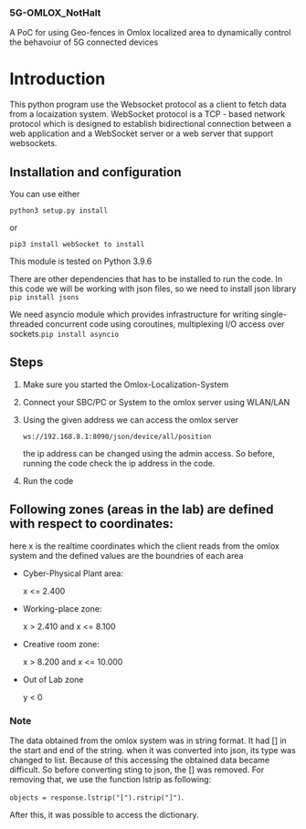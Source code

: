 ### 5G-OMLOX_NotHalt
A PoC for using Geo-fences in Omlox localized area to dynamically control the behavoiur of 5G connected devices

# Introduction

This python program use the Websocket protocol as a client to fetch data from a locaization system. WebSocket protocol is a TCP - based network protocol which is designed to establish bidirectional connection between a
web application and a WebSocket server or a web server that support websockets.

## Installation and configuration

You can use either 

`python3 setup.py install`

or 

`pip3 install webSocket to install`


This module is tested on Python 3.9.6

There are other dependencies that has  to be installed to run the code.
In this code we will be working with json files, so we need to install  json library `pip install jsons`

We need asyncio module which provides infrastructure for writing single-threaded concurrent code using coroutines, 
multiplexing I/O access over sockets.`pip install asyncio`

## Steps
1. Make sure you started the Omlox-Localization-System

2. Connect your SBC/PC or System to the omlox server using WLAN/LAN 

3. Using the given address we can access the omlox server 

    `ws://192.168.8.1:8090/json/device/all/position`
 
   the ip address can be changed using the admin access. So before, running the code check the ip address in the code.

4. Run the code

## Following zones (areas in the lab) are defined with respect to coordinates:

here x is the realtime coordinates which the client reads from the omlox system and the defined values are the boundries of each area
- Cyber-Physical Plant area:

   x <= 2.400
   
- Working-place zone:

   x > 2.410 and x <= 8.100
   
- Creative room zone:

   x > 8.200 and x <= 10.000
   
- Out of Lab zone

   y < 0

### Note
The data obtained from the omlox system was in string format. It had [] in the start and end of the string. when it was 
converted into json, its type was changed to list. Because of this accessing the obtained data became difficult. So 
before converting sting to json, the [] was removed.
For removing that, we use the function lstrip as following:

 `objects = response.lstrip("[").rstrip("]")`.

After this, it was possible to access the dictionary. 
